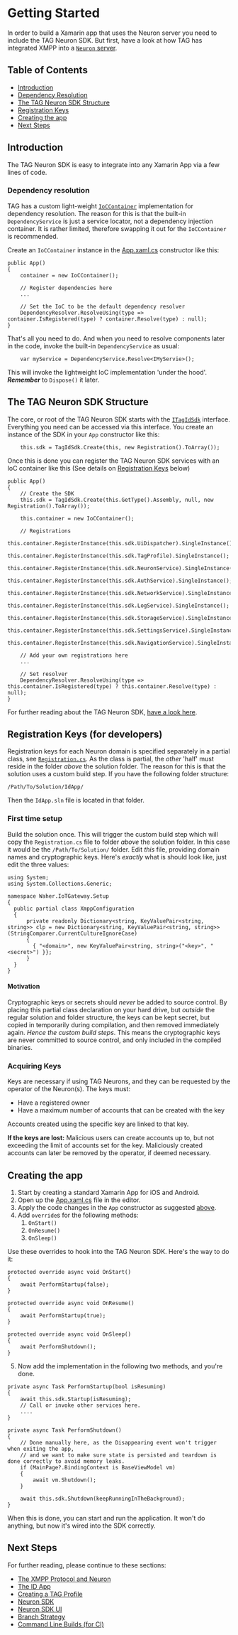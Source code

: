 # Getting Started #

In order to build a Xamarin app that uses the Neuron server you need to include the TAG Neuron SDK. But first, have a look at how 
TAG has integrated XMPP into a [`Neuron` server](Xmpp.md).

## Table of Contents ##

- [Introduction](#introduction)
- [Dependency Resolution](#dependency-resolution)
- [The TAG Neuron SDK Structure](#the-tag-neuron-sdk-structure)
- [Registration Keys](#registration-keys)
- [Creating the app](#creating-the-app)
- [Next Steps](#next-steps)

## Introduction ##

The TAG Neuron SDK is easy to integrate into any Xamarin App via a few lines of code.

### Dependency resolution ###

TAG  has a custom light-weight [`IoCContainer`](../Tag.Neuron.Xamarin/IoCContainer.cs) implementation for dependency resolution. 
The reason for this is that the built-in `DependencyService` is just a service locator, not a dependency injection container.
It is rather limited, therefore swapping it out for the `IoCContainer` is recommended.

Create an `IoCContainer` instance in the [App.xaml.cs](../IdApp/IdApp/App.xaml.cs) constructor like this:

```
public App()
{
    container = new IoCContainer();

    // Register dependencies here
    ...

    // Set the IoC to be the default dependency resolver
    DependencyResolver.ResolveUsing(type => container.IsRegistered(type) ? container.Resolve(type) : null);
}
```

That's all you need to do. And when you need to resolve components later in the code, invoke the built-in `DependencyService` as usual:

```
    var myService = DependencyService.Resolve<IMyServie>();
```
This will invoke the lightweight IoC implementation 'under the hood'. _**Remember**_ to `Dispose()` it later.

## The TAG Neuron SDK Structure ##

The core, or root of the TAG Neuron SDK starts with the [`ITagIdSdk`](../Tag.Neuron.Xamarin/ITagIdSdk.cs) interface. 
Everything you need can be accessed via this interface. You create an instance of the SDK in your `App` constructor like this:

```
    this.sdk = TagIdSdk.Create(this, new Registration().ToArray());
```

Once this is done you can register the TAG Neuron SDK services with an IoC container like this (See details on [Registration Keys](#registration-keys-for-developers) below)

```
public App()
{
    // Create the SDK
    this.sdk = TagIdSdk.Create(this.GetType().Assembly, null, new Registration().ToArray());

    this.container = new IoCContainer();

    // Registrations
    this.container.RegisterInstance(this.sdk.UiDispatcher).SingleInstance();
    this.container.RegisterInstance(this.sdk.TagProfile).SingleInstance();
    this.container.RegisterInstance(this.sdk.NeuronService).SingleInstance();
    this.container.RegisterInstance(this.sdk.AuthService).SingleInstance();
    this.container.RegisterInstance(this.sdk.NetworkService).SingleInstance();
    this.container.RegisterInstance(this.sdk.LogService).SingleInstance();
    this.container.RegisterInstance(this.sdk.StorageService).SingleInstance();
    this.container.RegisterInstance(this.sdk.SettingsService).SingleInstance();
    this.container.RegisterInstance(this.sdk.NavigationService).SingleInstance();

    // Add your own registrations here
    ...

    // Set resolver
    DependencyResolver.ResolveUsing(type => this.container.IsRegistered(type) ? this.container.Resolve(type) : null);
}
```
For further reading about the TAG Neuron SDK, [have a look here](NeuronSDK.md).

## Registration Keys (for developers) ##
Registration keys for each Neuron domain is specified separately in a partial class, see [`Registration.cs`](../IdApp/IdApp/Services/Registration.cs).
As the class is partial, the _other_ 'half' must reside in the folder _above_ the solution folder. The reason for this is that the solution uses a custom build step.
If you have the following folder structure:

```/Path/To/Solution/IdApp/```

Then the `IdApp.sln` file is located in that folder.
### First time setup ###
Build the solution once. This will trigger the custom build step which will copy the `Registration.cs` file to folder _above_ the solution folder. 
In this case it would be the `/Path/To/Solution/` folder.
Edit _this_ file, providing domain names and cryptographic keys. Here's _exactly_ what is should look like, just edit the three values:
```
using System;
using System.Collections.Generic;

namespace Waher.IoTGateway.Setup
{
  public partial class XmppConfiguration
  {
      private readonly Dictionary<string, KeyValuePair<string, string>> clp = new Dictionary<string, KeyValuePair<string, string>>(StringComparer.CurrentCultureIgnoreCase)
      {
        { "<domain>", new KeyValuePair<string, string>("<key>", "<secret>") }};
      }
  }
}
``` 

#### Motivation ####
Cryptographic keys or secrets should _never_ be added to source control. By placing this partial class declaration on your hard drive, but _outside_ the regular solution and folder structure,
the keys can be kept secret, but copied in temporarily during compilation, and then removed immediately again. *Hence the custom build steps*. This means the cryptographic keys
are never committed to source control, and only included in the compiled binaries.

### Acquiring Keys ###
Keys are necessary if using TAG Neurons, and they can be requested by the operator of the Neuron(s). The keys must:
- Have a registered owner
- Have a maximum number of accounts that can be created with the key

Accounts created using the specific key are linked to that key.

**If the keys are lost:**
Malicious users can create accounts up to, but not exceeding the limit of accounts set for the key. Maliciously created accounts can later be removed by the operator, if deemed necessary.

## Creating the app ##
1. Start by creating a standard Xamarin App for iOS and Android.
2. Open up the [App.xaml.cs](../IdApp/IdApp/App.xaml.cs) file in the editor.
3. Apply the code changes in the `App` constructor as suggested [above](#the-tag-neuron-sdk-structure).
4. Add `override`s for the following methods:
    1. `OnStart()`
    2. `OnResume()`
    3. `OnSleep()`
 
Use these overrides to hook into the TAG Neuron SDK. Here's the way to do it:
```
protected override async void OnStart()
{
    await PerformStartup(false);
}

protected override async void OnResume()
{
    await PerformStartup(true);
}

protected override async void OnSleep()
{
    await PerformShutdown();
}
```
5. Now add the implementation in the following two methods, and you're done.
```
private async Task PerformStartup(bool isResuming)
{
    await this.sdk.Startup(isResuming);
    // Call or invoke other services here.
    ....
}

private async Task PerformShutdown()
{
    // Done manually here, as the Disappearing event won't trigger when exiting the app,
    // and we want to make sure state is persisted and teardown is done correctly to avoid memory leaks.
    if (MainPage?.BindingContext is BaseViewModel vm)
    {
        await vm.Shutdown();
    }

    await this.sdk.Shutdown(keepRunningInTheBackground);
}

```
When this is done, you can start and run the application. It won't do anything, but now it's wired into the SDK correctly.

## Next Steps ##
For further reading, please continue to these sections:
- [The XMPP Protocol and Neuron](Xmpp.md)
- [The ID App](AppAnatomy.md)
- [Creating a TAG Profile](CreatingATAGProfile.md)
- [Neuron SDK](NeuronSDK.md)
- [Neuron SDK UI](NeuronSDKUI.md)
- [Branch Strategy](BranchStrategy.md)
- [Command Line Builds (for CI)](CommandLineBuild.md)
